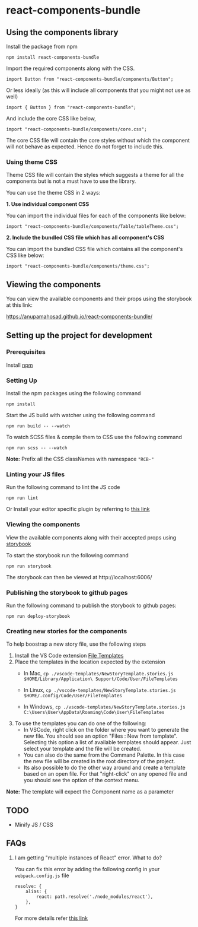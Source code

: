 # react-components-bundle

## Using the components library

Install the package from npm

```
npm install react-components-bundle
```

Import the required components along with the CSS.

```
import Button from "react-components-bundle/components/Button";
```

Or less ideally (as this will include all components that you might not use as well)

```
import { Button } from "react-components-bundle";
```

And include the core CSS like below,

```
import "react-components-bundle/components/core.css";
```

The core CSS file will contain the core styles without which the component will not behave as expected. Hence do not forget to include this. 

### Using theme CSS

Theme CSS file will contain the styles which suggests a theme for all the components but is not a must have to use the library.

You can use the theme CSS in 2 ways:

**1. Use individual component CSS**

You can import the individual files for each of the components like below:

```
import "react-components-bundle/components/Table/tableTheme.css";
```

**2. Include the bundled CSS file which has all component's CSS**

You can import the bundled CSS file which contains all the component's CSS like below:

```
import "react-components-bundle/components/theme.css";
```

## Viewing the components

You can view the available components and their props using the storybook at this link:

https://anupamahosad.github.io/react-components-bundle/

## Setting up the project for development

### Prerequisites

Install [npm](https://www.npmjs.com/get-npm)

### Setting Up

Install the npm packages using the following command

```
npm install
```

Start the JS build with watcher using the following command

```
npm run build -- --watch
```

To watch SCSS files & compile them to CSS use the following command

```
npm run scss -- --watch
```

**Note:** Prefix all the CSS classNames with namespace `"RCB-"`

### Linting your JS files

Run the following command to lint the JS code

```
npm run lint
```

Or Install your editor specific plugin by referring to [this link](https://eslint.org/docs/user-guide/integrations)

### Viewing the components

View the available components along with their accepted props using [storybook](https://storybook.js.org/)

To start the storybook run the following command

```
npm run storybook
```

The storybook can then be viewed at http://localhost:6006/

### Publishing the storybook to github pages

Run the following command to publish the storybook to github pages:

```
npm run deploy-storybook
```

### Creating new stories for the components

To help boostrap a new story file, use the following steps

1. Install the VS Code extension [File Templates](https://marketplace.visualstudio.com/items?itemName=brpaz.file-templates)
2. Place the templates in the location expected by the extension
    - In Mac,
    ```cp ./vscode-templates/NewStoryTemplate.stories.js $HOME/Library/Application\ Support/Code/User/FileTemplates```

    - In Linux,
    ```cp ./vscode-templates/NewStoryTemplate.stories.js $HOME/.config/Code/User/FileTemplates```

    - In Windows,
    ```cp ./vscode-templates/NewStoryTemplate.stories.js C:\Users\User\AppData\Roaming\Code\User\FileTemplates```
3. To use the templates you can do one of the following:
    - In VSCode, right click on the folder where you want to generate the new file. You should see an option "Files : New from template". Selecting this option a list of available templates should appear. Just select your template and the file will be created.
    - You can also do the same from the Command Palette. In this case the new file will be created in the root directory of the project.
    - Its also possible to do the other way around and create a template based on an open file. For that "right-click" on any opened file and you should see the option of the context menu.

**Note:** The template will expect the Component name as a parameter

## TODO

- Minify JS / CSS

## FAQs

1) I am getting "multiple instances of React" error. What to do?
    
    You can fix this error by adding the following config in your `webpack.config.js` file

    ```
    resolve: {
        alias: {
            react: path.resolve('./node_modules/react'),
        },
    }
    ```

    For more details refer [this link](https://github.com/facebook/react/issues/13991)

